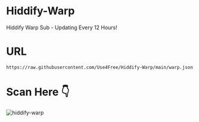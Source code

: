 # Hiddify-Warp
Hiddify Warp Sub - Updating Every 12 Hours!

# URL
```
https://raw.githubusercontent.com/Use4Free/Hiddify-Warp/main/warp.json
```
# Scan Here 👇

![hiddify-warp](./qr-code.png)
